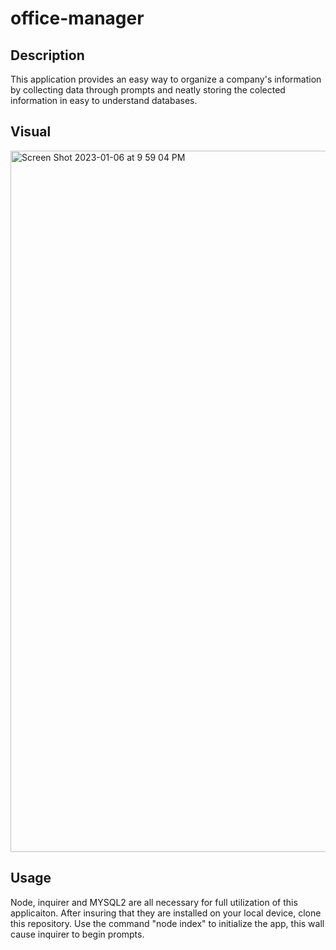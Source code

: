 # office-manager

## Description
This application provides an easy way to organize a company's information by collecting data through prompts and neatly storing the colected information in easy to understand databases.

## Visual
<img width="1122" alt="Screen Shot 2023-01-06 at 9 59 04 PM" src="https://user-images.githubusercontent.com/109449569/211128488-9b5236b6-10e7-4eea-9ac8-138045502ff7.png">

## Usage
Node, inquirer and MYSQL2 are all necessary for full utilization of this applicaiton. After insuring that they are installed on your local device, clone this repository. Use the command "node index" to initialize the app, this wall cause inquirer to begin prompts. 
